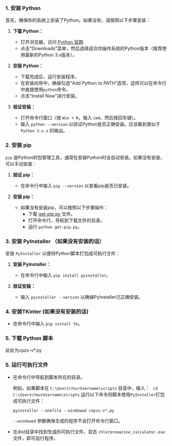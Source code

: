
### 1. 安装 Python
首先，确保你的系统上安装了Python。如果没有，请按照以下步骤安装：

1. **下载 Python：**
   - 打开浏览器，访问 [Python 官网](https://www.python.org/).
   - 点击“Downloads”菜单，然后选择适合你操作系统的Python版本（推荐使用最新的Python 3.x版本）。

2. **安装 Python：**
   - 下载完成后，运行安装程序。
   - 在安装向导中，确保勾选“Add Python to PATH”选项，这样可以在命令行中直接使用`python`命令。
   - 点击“Install Now”进行安装。

3. **验证安装：**
   - 打开命令行窗口（按 `Win + R`，输入 `cmd`，然后按回车键）。
   - 输入 `python --version` 以验证Python是否正确安装。应该看到类似于 `Python 3.x.x` 的输出。

### 2. 安装 pip
`pip` 是Python的包管理工具，通常在安装Python时会自动安装。如果没有安装，可以手动安装：

1. **验证 pip：**
   - 在命令行中输入 `pip --version` 以查看pip是否已安装。

2. **安装 pip：**
   - 如果没有安装pip，可以按照以下步骤操作：
     - 下载 [get-pip.py](https://bootstrap.pypa.io/get-pip.py) 文件。
     - 打开命令行，导航到下载文件的目录。
     - 运行 `python get-pip.py`。

### 3. 安装 PyInstaller （如果没有安装的话）
安装 `PyInstaller` 以便将Python脚本打包成可执行文件：

1. **安装 PyInstaller：**
   - 在命令行中输入 `pip install pyinstaller`。

2. **验证安装：**
   - 输入 `pyinstaller --version` 以确保PyInstaller已正确安装。

### 4. 安装TKinter (如果没有安装的话)
- 在命令行中输入 `pip install tk`。

### 5. 下载 Python 脚本

此处为cpzs-v*.py

### 5. 运行可执行文件

- 在命令行中导航到脚本所在的目录。

	例如，如果脚本在 `C:\Users\YourUsername\scripts` 目录中，输入：
`
cd C:\Users\YourUsername\scripts`
运行以下命令将脚本使用`PyInstaller`打包成可执行文件：

	`pyinstaller --onefile --windowed copzs-v*.py`
	
	`--windowed` 参数确保生成的程序不会打开命令行窗口。
	
- 在dist目录中找到生成的可执行文件，双击 `chlorpromazine_calculator.exe` 文件，即可运行程序。


